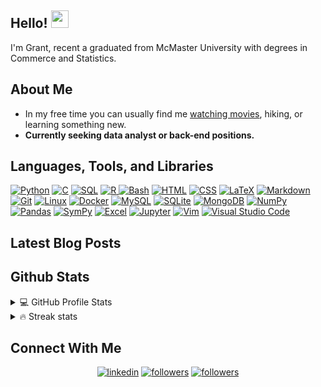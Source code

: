 <h2 align="left">
  Hello!
  <img src="https://media.giphy.com/media/hvRJCLFzcasrR4ia7z/giphy.gif" width="28">
</h3>
I'm Grant, recent a graduated from McMaster University with degrees in Commerce and Statistics.
<!-- <p align="center">
  <a href="https://github.com/DenverCoder1/readme-typing-svg"><img src="https://readme-typing-svg.herokuapp.com/?lines=Self-taught%20programer;3%2B%20years%20of%20coding%20experience;Constantly%20curious&center=true&width=380&height=45"></a>
</p> -->
  
## About Me

  <ul>
    <li>In my free time you can usually find me <a href="https://www.imdb.com/user/ur61970219/?ref_=nv_usr_prof_2">watching movies</a>, hiking, or learning something new.</li>
    <li><strong>Currently seeking data analyst or back-end positions.</strong></li>
  </ul>

## Languages, Tools, and Libraries

<p>
  <a href="https://github.com/search?q=user%3Agrantwforsythe+is%3Arepo+language%3Apython"><img alt="Python" src="https://img.shields.io/badge/Python%20-%2314354C.svg?logo=python&logoColor=white"></a>
  <a href="https://github.com/search?q=user%3Agrantwforsythe+is%3Arepo+language%3Ac"><img alt="C" src="https://img.shields.io/badge/C%20-0556f3.svg?logo=c%2B%2B&logoColor=white"></a>
  <a href="https://github.com/search?q=user%3Agrantwforsythe+is%3Arepo+language%3Asql"><img alt="SQL" src="https://img.shields.io/badge/SQL%20-%23025E8C.svg?logo=amazon-dynamodb&logoColor=white"></a>
  <a href="https://github.com/search?q=user%3Agrantwforsythe+is%3Arepo+language%3Ar"><img alt="R" src="https://img.shields.io/badge/-R-337AB7?logo=R&logoColor=white"/>
  <a href="https://github.com/search?q=user%3Agrantwforsythe+is%3Arepo+language%3Abash"><img alt="Bash" src="https://img.shields.io/badge/Bash%20-%23121011.svg?logo=gnu-bash&logoColor=white"></a>
  <a href="https://github.com/search?q=user%3Agrantwforsythe+is%3Arepo+language%3Ahtml"><img alt="HTML" src="https://img.shields.io/badge/HTML%20-%23E34F26.svg?logo=html5&logoColor=white"></a>
  <a href="https://github.com/search?q=user%3Agrantwforsythe+is%3Arepo+language%3Acss"><img alt="CSS" src="https://img.shields.io/badge/CSS%20-%231572B6.svg?logo=css3&logoColor=white"></a>
<!--   <a href="https://github.com/search?q=user%3Agrantwforsythe+is%3Arepo+language%3Ajavascript"><img alt="JavaScript" src="https://img.shields.io/badge/JavaScript%20-%23F7DF1E.svg?logo=javascript&logoColor=black"></a> -->
<!--     <a href="https://github.com/search?q=user%3ADenverCoder1+is%3Arepo+language%3Ajava"><img alt="Java" src="https://img.shields.io/badge/Java-%23007396.svg?logo=java&logoColor=white"></a> -->
  <a href="https://github.com/search?q=user%3Agrantwforsythe+is%3Arepo+language%3Atex"><img alt="LaTeX" src="https://img.shields.io/badge/LaTeX%20-%23008080.svg?logo=LaTeX&logoColor=white"></a>
<!--     <a href="https://github.com/search?q=user%3ADenverCoder1+is%3Arepo+language%3Ajavascript"><img alt="NodeJS" src="https://img.shields.io/badge/Node.js%20-%2343853D.svg?logo=node-dot-js&logoColor=white"></a> -->
  <a href="https://github.com/search?q=user%3Agrantwforsythe+is%3Arepo+language%3Amarkdown"><img alt="Markdown" src="https://img.shields.io/badge/Markdown-%23000000.svg?logo=markdown&logoColor=white"></a>
  <a href="#"><img alt="Git" src="https://img.shields.io/badge/Git%20-%23F05033.svg?logo=git&logoColor=white"></a>
  <a href="#"><img alt="Linux" src="https://img.shields.io/badge/Linux-FF6C0E.svg?logo=linux&logoColor=white"></a>
  <a href="#"><img alt="Docker" src= "https://img.shields.io/badge/-Docker%20-2496ED?logo=Docker&logoColor=white"/></a>
  <a href="#"><img alt="MySQL" src="https://img.shields.io/badge/MySQL-%2300f.svg?logo=mysql&logoColor=white"></a>
  <a href="#"><img alt="SQLite" src ="https://img.shields.io/badge/SQLite-%2307405e.svg?logo=sqlite&logoColor=white"></a>
  <a href="#"><img alt="MongoDB" src ="https://img.shields.io/badge/MongoDB-%234ea94b.svg?logo=mongodb&logoColor=white"></a>
<!--     <a href="#"><img alt="GitHub Actions" src="https://img.shields.io/badge/GitHub%20Actions%20-%232671E5.svg?logo=github%20actions&logoColor=white"></a> -->
  <a href="#"><img alt="NumPy" src="https://img.shields.io/badge/Numpy%20-%23013243.svg?logo=numpy&logoColor=white"></a>
  <a href="#"><img alt="Pandas" src="https://img.shields.io/badge/Pandas%20-%23150458.svg?logo=pandas&logoColor=white"></a>
  <a href="#"><img alt="SymPy" src="https://img.shields.io/badge/Sympy%20-%233B5526.svg?logo=sympy&logoColor=white"></a>
<!--     <a href="#"><img alt="Keras" src="https://img.shields.io/badge/Keras%20-%23D00000.svg?logo=Keras&logoColor=white"></a> -->
<!--     <a href="#"><img alt="TensorFlow" src="https://img.shields.io/badge/TensorFlow%20-%23FF6F00.svg?logo=TensorFlow&logoColor=white"></a> -->
<!--     <a href="#"><img alt="GitHub Pages" src="https://img.shields.io/badge/GitHub%20Pages-%23327FC7.svg?logo=github&logoColor=white"></a> -->
  <a href="#"><img alt="Excel" src="https://img.shields.io/badge/Microsoft%20Excel%20-%2334A853.svg?logo=microsoft%20excel&logoColor=white"></a>
  <a href="#"><img alt="Jupyter" src="https://img.shields.io/badge/Jupyter%20-%23F37626.svg?logo=Jupyter&logoColor=white"></a>
  <a href="#"><img alt="Vim" src="https://img.shields.io/badge/-Vim%20-007f00?logo=Vim&logoColor=white"></a>
  <a href="#"><img alt="Visual Studio Code" src="https://img.shields.io/badge/Visual%20Studio%20Code-0078d7.svg?logo=visual-studio-code&logoColor=white"></a>
</p>

## Latest Blog Posts
<!-- BLOG-POST-LIST:START --><!-- BLOG-POST-LIST:END -->

## Github Stats
  
<details>
  <summary>💻 GitHub Profile Stats</summary>
    <div align="center">
      <img alt="GitHub stats" src="https://github-readme-stats.vercel.app/api?username=grantwforsythe&count_private=true&show_icons=true">
      <img alt="Top languages" src="https://github-readme-stats.vercel.app/api/top-langs/?username=grantwforsythe&hide=jupyter+notebook,vim+script&layout=compact&langs_count=6">
    </div>
    <strong>Note:</strong> Top languages is only a metric of the languages my public code consists of and doesn't reflect experience or skill level.
</details>
  
<details>
  <summary>🔥 Streak stats</summary>
    <div align="center">
      <img alt="Streak stats" src="https://github-readme-streak-stats.herokuapp.com/?user=grantwforsythe">
    </div>
</details>
  
 ## Connect With Me
  
<p align="center">
  <a href="https://www.linkedin.com/in/grantwforsythe/">
    <img alt="linkedin" title="Connect with me on LinkedIn" src="https://img.shields.io/badge/LinkedIn-0077B5?style=for-the-badge&logo=linkedin&logoColor=white"/></a>
  <a href="https://twitter.com/grantwforsythe">
    <img alt="followers" title="Follow me on Twitter" src="https://img.shields.io/badge/Twitter-1DA1F2?style=for-the-badge&logo=twitter&logoColor=white"/></a>
  <a href="https://github.com/grantwforsythe">
    <img alt="followers" title="Follow me on Github" src="https://img.shields.io/badge/GitHub-100000?style=for-the-badge&logo=github&logoColor=white"/></a>
